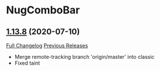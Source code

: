 # NugComboBar

## [1.13.8](https://github.com/rgd87/NugComboBar/tree/1.13.8) (2020-07-10)
[Full Changelog](https://github.com/rgd87/NugComboBar/compare/1.13.7...1.13.8) [Previous Releases](https://github.com/rgd87/NugComboBar/releases)

- Merge remote-tracking branch 'origin/master' into classic  
- Fixed taint  
